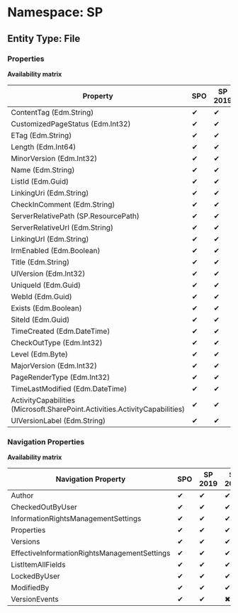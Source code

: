 # Namespace: SP
## Entity Type: File

### Properties

**Availability matrix**

Property | SPO | SP 2019 | SP 2016 | SP 2013
----------|-----|---------|---------|--------
ContentTag (Edm.String) | ✔ | ✔ | ✔ | ✔
CustomizedPageStatus (Edm.Int32) | ✔ | ✔ | ✔ | ✔
ETag (Edm.String) | ✔ | ✔ | ✔ | ✔
Length (Edm.Int64) | ✔ | ✔ | ✔ | ✔
MinorVersion (Edm.Int32) | ✔ | ✔ | ✔ | ✔
Name (Edm.String) | ✔ | ✔ | ✔ | ✔
ListId (Edm.Guid) | ✔ | ✔ | ✖ | ✖
LinkingUri (Edm.String) | ✔ | ✔ | ✖ | ✖
CheckInComment (Edm.String) | ✔ | ✔ | ✔ | ✔
ServerRelativePath (SP.ResourcePath) | ✔ | ✔ | ✖ | ✖
ServerRelativeUrl (Edm.String) | ✔ | ✔ | ✔ | ✔
LinkingUrl (Edm.String) | ✔ | ✔ | ✔ | ✖
IrmEnabled (Edm.Boolean) | ✔ | ✔ | ✔ | ✖
Title (Edm.String) | ✔ | ✔ | ✔ | ✔
UIVersion (Edm.Int32) | ✔ | ✔ | ✔ | ✔
UniqueId (Edm.Guid) | ✔ | ✔ | ✔ | ✖
WebId (Edm.Guid) | ✔ | ✔ | ✖ | ✖
Exists (Edm.Boolean) | ✔ | ✔ | ✔ | ✔
SiteId (Edm.Guid) | ✔ | ✔ | ✖ | ✖
TimeCreated (Edm.DateTime) | ✔ | ✔ | ✔ | ✔
CheckOutType (Edm.Int32) | ✔ | ✔ | ✔ | ✔
Level (Edm.Byte) | ✔ | ✔ | ✔ | ✔
MajorVersion (Edm.Int32) | ✔ | ✔ | ✔ | ✔
PageRenderType (Edm.Int32) | ✔ | ✔ | ✖ | ✖
TimeLastModified (Edm.DateTime) | ✔ | ✔ | ✔ | ✔
ActivityCapabilities (Microsoft.SharePoint.Activities.ActivityCapabilities) | ✔ | ✔ | ✖ | ✖
UIVersionLabel (Edm.String) | ✔ | ✔ | ✔ | ✔

### Navigation Properties

**Availability matrix**

Navigation Property | SPO | SP 2019 | SP 2016 | SP 2013
----------|-----|---------|---------|--------
Author | ✔ | ✔ | ✔ | ✔
CheckedOutByUser | ✔ | ✔ | ✔ | ✔
InformationRightsManagementSettings | ✔ | ✔ | ✔ | ✖
Properties | ✔ | ✔ | ✔ | ✖
Versions | ✔ | ✔ | ✔ | ✔
EffectiveInformationRightsManagementSettings | ✔ | ✔ | ✔ | ✖
ListItemAllFields | ✔ | ✔ | ✔ | ✔
LockedByUser | ✔ | ✔ | ✔ | ✔
ModifiedBy | ✔ | ✔ | ✔ | ✔
VersionEvents | ✔ | ✔ | ✖ | ✖
